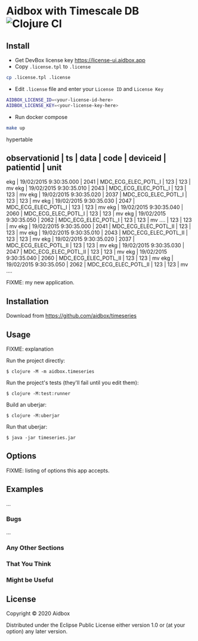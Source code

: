 # Aidbox with Timescale DB ![Clojure CI](https://github.com/Aidbox/timeseries/workflows/Clojure%20CI/badge.svg)


## Install

* Get DevBox license key https://license-ui.aidbox.app
* Copy `.license.tpl` to `.license`
``` bash
cp .license.tpl .license
```
* Edit `.license` file and enter your `License ID` and `License Key`
``` bash
AIDBOX_LICENSE_ID=<your-license-id-here>
AIDBOX_LICENSE_KEY=<your-license-key-here>
```
* Run docker compose
``` bash
make up
```







hypertable

observationid  | ts                     | data | code                 | deviceid  | patientid  | unit
------------------------------------------------------------------------------------------------------
ekg            | 19/02/2015 9:30:35.000 | 2041 | MDC_ECG_ELEC_POTL_I  | 123       | 123        | mv
ekg            | 19/02/2015 9:30:35.010 | 2043 | MDC_ECG_ELEC_POTL_I  | 123       | 123        | mv
ekg            | 19/02/2015 9:30:35.020 | 2037 | MDC_ECG_ELEC_POTL_I  | 123       | 123        | mv
ekg            | 19/02/2015 9:30:35.030 | 2047 | MDC_ECG_ELEC_POTL_I  | 123       | 123        | mv
ekg            | 19/02/2015 9:30:35.040 | 2060 | MDC_ECG_ELEC_POTL_I  | 123       | 123        | mv
ekg            | 19/02/2015 9:30:35.050 | 2062 | MDC_ECG_ELEC_POTL_I  | 123       | 123        | mv
....																  | 123       | 123        | mv
ekg            | 19/02/2015 9:30:35.000 | 2041 | MDC_ECG_ELEC_POTL_II | 123       | 123        | mv
ekg            | 19/02/2015 9:30:35.010 | 2043 | MDC_ECG_ELEC_POTL_II | 123       | 123        | mv
ekg            | 19/02/2015 9:30:35.020 | 2037 | MDC_ECG_ELEC_POTL_II | 123       | 123        | mv
ekg            | 19/02/2015 9:30:35.030 | 2047 | MDC_ECG_ELEC_POTL_II | 123       | 123        | mv
ekg            | 19/02/2015 9:30:35.040 | 2060 | MDC_ECG_ELEC_POTL_II | 123       | 123        | mv
ekg            | 19/02/2015 9:30:35.050 | 2062 | MDC_ECG_ELEC_POTL_II | 123       | 123        | mv
....







FIXME: my new application.

## Installation

Download from https://github.com/aidbox/timeseries

## Usage

FIXME: explanation

Run the project directly:

    $ clojure -M -m aidbox.timeseries

Run the project's tests (they'll fail until you edit them):

    $ clojure -M:test:runner

Build an uberjar:

    $ clojure -M:uberjar

Run that uberjar:

    $ java -jar timeseries.jar

## Options

FIXME: listing of options this app accepts.

## Examples

...

### Bugs

...

### Any Other Sections
### That You Think
### Might be Useful

## License

Copyright © 2020 Aidbox

Distributed under the Eclipse Public License either version 1.0 or (at
your option) any later version.

